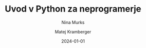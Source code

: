 ---
date: "2024-01-01" 
version: "0.1.2"
lastUpdate: "2024-08-29 13:00:00"
layout: "course"
id: "UPyN"
permalink: "UPyN"
author:
- "Nina Murks"
- "Matej Kramberger"
contact: "nina.murks@um.si"
notifyEmail: "cvetanka.pasinechka@student.um.si"
title: "Uvod v Python za neprogramerje"
image: "https://images.unsplash.com/photo-1517148815978-75f6acaaf32c"
type: "UM akreditirano manjše izobraževanje s preverjanjem"
field:
- "KLASIUS-P-16 (0610)"
keywords:
- "Python"
- "sintaksa"
- "podatkovni tipi"
- "pogojni stavki"
- "zanke"
- "funkcije"
- "uvod v nevronske mreže"
intended:
- "poklicno"
- "učitelji"
- "študenti"
- "vseživljensko učenje"
- "osipniki"
- "dijaki"
difficulty: "Začetni nivo"
requisite: ""
description: |
    Udeleženci bodo spoznali osnovne veščine programiranja v programskem jeziku Python. Spoznali bodo najosnovnejše koncepte programiranja kot so: spremenljivke, podatkovni tipi, pogojni stavki, zanke in funkcije. Sledil bo uvod v delovanje nevronskih mrež z nekaj preprostimi primeri razpoznavanja vzorcev. Izobraževanje bo sestavljeno iz teoretičnih in praktičnih pristopov, ter na takšen način opremil udeležence z zadostnim znanjem za samostojno nagrajevanje znanja iz programiranja.
state: "1. pilotna izvedba"
execution: "Mešana"
ects: "1"
implementation: |
    Predavanja: 10 ur
    Vaje: 10  ur
    Samostojno delo: 10 ur
cType: "1"
executionStartDate: "2024-10-14"
executionData: |
    14. 10. 2024 ob 16:00-19:00 
    16. 10. 2024 ob 16:00-19:00 
    18. 10. 2024 ob 16:00-19:00 
    20. 10. 2024 ob 16:00-19:00
    23. 10. 2024 ob 16:00-17:30
    25. 10. 2024 ob 16:00-17:30
    
    Ali vam predpisani termini ustrezajo? Če ne, prosim predlagajte ustreznejše (pisni odgovor)
    Ali imate lasten prenosni računalnik na katerem lahko delate tekom izobraževanja?
---